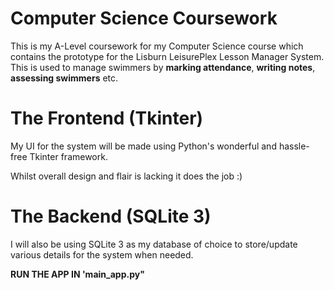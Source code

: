 # Computer Science Coursework

This is my A-Level coursework for my Computer Science course which contains the prototype for the Lisburn LeisurePlex Lesson Manager System. This is used to manage swimmers by **marking attendance**, **writing notes**, **assessing swimmers** etc.

# The Frontend (Tkinter)
My UI for the system will be made using Python's wonderful and hassle-free Tkinter framework.

Whilst overall design and flair is lacking it does the job :)
# The Backend (SQLite 3)
I will also be using SQLite 3 as my database of choice to store/update various details for the system when needed.

**RUN THE APP IN 'main_app.py"**
